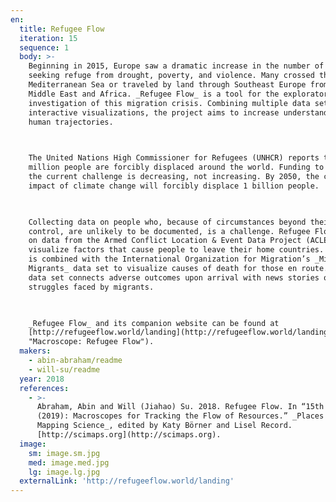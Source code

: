 ```yaml
---
en:
  title: Refugee Flow
  iteration: 15
  sequence: 1
  body: >-
    Beginning in 2015, Europe saw a dramatic increase in the number of people
    seeking refuge from drought, poverty, and violence. Many crossed the
    Mediterranean Sea or traveled by land through Southeast Europe from the
    Middle East and Africa. _Refugee Flow_ is a tool for the exploratory
    investigation of this migration crisis. Combining multiple data sets with
    interactive visualizations, the project aims to increase understanding of
    human trajectories.

      

    The United Nations High Commissioner for Refugees (UNHCR) reports that 68.5
    million people are forcibly displaced around the world. Funding to tackle
    the current challenge is decreasing, not increasing. By 2050, the continued
    impact of climate change will forcibly displace 1 billion people.

      

    Collecting data on people who, because of circumstances beyond their
    control, are unlikely to be documented, is a challenge. Refugee Flow draws
    on data from the Armed Conflict Location & Event Data Project (ACLED) to
    visualize factors that cause people to leave their home countries. This data
    is combined with the International Organization for Migration’s _Missing
    Migrants_ data set to visualize causes of death for those en route. A third
    data set connects adverse outcomes upon arrival with news stories of
    struggles faced by migrants.

      

    _Refugee Flow_ and its companion website can be found at
    [http://refugeeflow.world/landing](http://refugeeflow.world/landing
    "Macroscope: Refugee Flow").
  makers:
    - abin-abraham/readme
    - will-su/readme
  year: 2018
  references:
    - >-
      Abraham, Abin and Will (Jiahao) Su. 2018. Refugee Flow. In “15th Iteration
      (2019): Macroscopes for Tracking the Flow of Resources.” _Places & Spaces:
      Mapping Science_, edited by Katy Börner and Lisel Record.
      [http://scimaps.org](http://scimaps.org).
  image:
    sm: image.sm.jpg
    med: image.med.jpg
    lg: image.lg.jpg
  externalLink: 'http://refugeeflow.world/landing'
---
```

